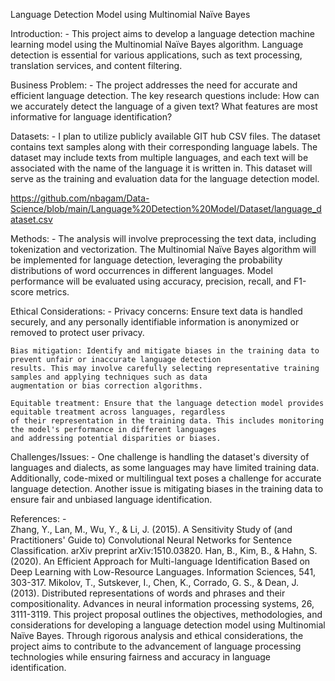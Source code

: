 Language Detection Model using Multinomial Naïve Bayes

Introduction: -
This project aims to develop a language detection machine learning model using the Multinomial Naïve Bayes algorithm. Language detection is essential for various applications, such as text processing, translation services, and content filtering.

Business Problem: -
The project addresses the need for accurate and efficient language detection. The key research questions include: How can we accurately detect the language of a given text? What features are most informative for language identification?

Datasets: -
I plan to utilize publicly available GIT hub CSV files. The dataset contains text samples along with their corresponding language labels. The dataset may include texts from multiple languages, and each text will be associated with the name of the language it is written in. This dataset will serve as the training and evaluation data for the language detection model.

https://github.com/nbagam/Data-Science/blob/main/Language%20Detection%20Model/Dataset/language_dataset.csv

Methods: -
The analysis will involve preprocessing the text data, including tokenization and vectorization. The Multinomial Naïve Bayes algorithm will be implemented for language detection, leveraging the probability distributions of word occurrences in different languages. Model performance will be evaluated using accuracy, precision, recall, and F1-score metrics.

Ethical Considerations: -
    Privacy concerns: Ensure text data is handled securely, and any personally identifiable information is anonymized or 
    removed to protect user privacy.
    
    Bias mitigation: Identify and mitigate biases in the training data to prevent unfair or inaccurate language detection 
    results. This may involve carefully selecting representative training samples and applying techniques such as data 
    augmentation or bias correction algorithms.
    
    Equitable treatment: Ensure that the language detection model provides equitable treatment across languages, regardless 
    of their representation in the training data. This includes monitoring the model's performance in different languages 
    and addressing potential disparities or biases. 

Challenges/Issues: -
One challenge is handling the dataset's diversity of languages and dialects, as some languages may have limited training data. Additionally, code-mixed or multilingual text poses a challenge for accurate language detection. Another issue is mitigating biases in the training data to ensure fair and unbiased language identification.

References: -   
Zhang, Y., Lan, M., Wu, Y., & Li, J. (2015). A Sensitivity Study of (and Practitioners' Guide to) Convolutional Neural Networks for Sentence Classification. arXiv preprint arXiv:1510.03820.
Han, B., Kim, B., & Hahn, S. (2020). An Efficient Approach for Multi-language Identification Based on Deep Learning with Low-Resource Languages. Information Sciences, 541, 303-317.
Mikolov, T., Sutskever, I., Chen, K., Corrado, G. S., & Dean, J. (2013). Distributed representations of words and phrases and their compositionality. Advances in neural information processing systems, 26, 3111-3119.
This project proposal outlines the objectives, methodologies, and considerations for developing a language detection model using Multinomial Naïve Bayes. Through rigorous analysis and ethical considerations, the project aims to contribute to the advancement of language processing technologies while ensuring fairness and accuracy in language identification.
